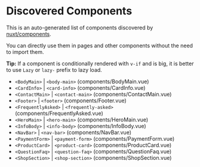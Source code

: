 # Discovered Components

This is an auto-generated list of components discovered by [nuxt/components](https://github.com/nuxt/components).

You can directly use them in pages and other components without the need to import them.

**Tip:** If a component is conditionally rendered with `v-if` and is big, it is better to use `Lazy` or `lazy-` prefix to lazy load.

- `<BodyMain>` | `<body-main>` (components/BodyMain.vue)
- `<CardInfo>` | `<card-info>` (components/CardInfo.vue)
- `<ContactMain>` | `<contact-main>` (components/ContactMain.vue)
- `<Footer>` | `<footer>` (components/Footer.vue)
- `<FrequentlyAsked>` | `<frequently-asked>` (components/FrequentlyAsked.vue)
- `<HeroMain>` | `<hero-main>` (components/HeroMain.vue)
- `<InfoBody>` | `<info-body>` (components/InfoBody.vue)
- `<NavBar>` | `<nav-bar>` (components/NavBar.vue)
- `<PaymentForm>` | `<payment-form>` (components/PaymentForm.vue)
- `<ProductCard>` | `<product-card>` (components/ProductCard.vue)
- `<QuestionFaq>` | `<question-faq>` (components/QuestionFaq.vue)
- `<ShopSection>` | `<shop-section>` (components/ShopSection.vue)
